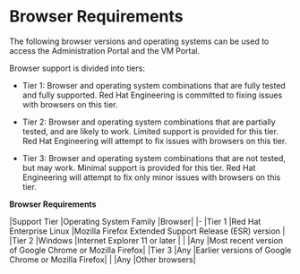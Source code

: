 # Browser Requirements

The following browser versions and operating systems can be used to access the Administration Portal and the VM Portal. 

Browser support is divided into tiers:

* Tier 1: Browser and operating system combinations that are fully tested and fully supported. Red Hat Engineering is committed to fixing issues with browsers on this tier.

* Tier 2: Browser and operating system combinations that are partially tested, and are likely to work. Limited support is provided for this tier. Red Hat Engineering will attempt to fix issues with browsers on this tier.

* Tier 3: Browser and operating system combinations that are not tested, but may work. Minimal support is provided for this tier. Red Hat Engineering will attempt to fix only minor issues with browsers on this tier.

**Browser Requirements**

|Support Tier |Operating System Family |Browser|
|-
|Tier 1 |Red Hat Enterprise Linux |Mozilla Firefox Extended Support Release (ESR) version |
|Tier 2 |Windows |Internet Explorer 11 or later |
| |Any |Most recent version of Google Chrome or Mozilla Firefox|
|Tier 3 |Any |Earlier versions of Google Chrome or Mozilla Firefox|
| |Any |Other browsers|
